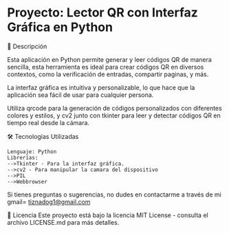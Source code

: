 # Proyecto: Lector QR con Interfaz Gráfica en Python

📖 Descripción

Esta aplicación en Python permite generar y leer códigos QR de manera sencilla, esta herramienta es ideal para crear códigos QR en diversos contextos, como la verificación de entradas, compartir paginas, y más.

La interfaz gráfica es intuitiva y personalizable, lo que hace que la aplicación sea fácil de usar para cualquier persona.

Utiliza qrcode para la generación de códigos personalizados con diferentes colores y estilos, y cv2 junto con tkinter para leer y detectar códigos QR en tiempo real desde la cámara. 

🛠️ Tecnologías Utilizadas

    Lenguaje: Python
    Librerías:
    -->Tkinter - Para la interfaz gráfica.
    -->cv2 - Para manipular la camara del dispositivo
    -->PIL
    -->Webbrowser

Si tienes preguntas o sugerencias, no dudes en contactarme a través de mi gmail= tiznadog1@gmail.com

📝 Licencia
Este proyecto está bajo la licencia MIT License - consulta el archivo LICENSE.md para más detalles.
